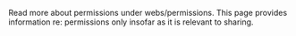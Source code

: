 Read more about permissions under webs/permissions. This page provides information re: permissions only insofar as it is relevant to sharing.